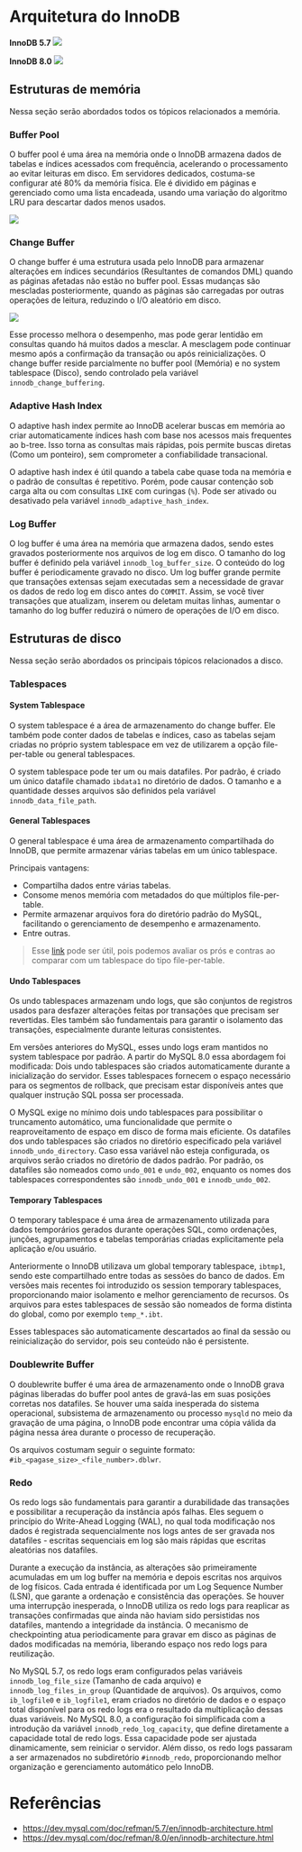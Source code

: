 # Arquitetura do InnoDB
**InnoDB 5.7**
![](img/architecture_57.png)

**InnoDB 8.0**
![](img/architecture_80.png)

## Estruturas de memória
Nessa seção serão abordados todos os tópicos relacionados a memória.

### Buffer Pool
O buffer pool é uma área na memória onde o InnoDB armazena dados de tabelas e índices acessados com frequência, acelerando o processamento ao evitar leituras em disco. Em servidores dedicados, costuma-se configurar até 80% da memória física. Ele é dividido em páginas e gerenciado como uma lista encadeada, usando uma variação do algoritmo LRU para descartar dados menos usados.

![](img/innodb_buffer_pool_list.png)

### Change Buffer
O change buffer é uma estrutura usada pelo InnoDB para armazenar alterações em índices secundários (Resultantes de comandos DML) quando as páginas afetadas não estão no buffer pool. Essas mudanças são mescladas posteriormente, quando as páginas são carregadas por outras operações de leitura, reduzindo o I/O aleatório em disco.

![](img/innodb_change_buffer.png)

Esse processo melhora o desempenho, mas pode gerar lentidão em consultas quando há muitos dados a mesclar. A mesclagem pode continuar mesmo após a confirmação da transação ou após reinicializações. O change buffer reside parcialmente no buffer pool (Memória) e no system tablespace (Disco), sendo controlado pela variável `innodb_change_buffering`.

### Adaptive Hash Index
O adaptive hash index permite ao InnoDB acelerar buscas em memória ao criar automaticamente índices hash com base nos acessos mais frequentes ao b-tree. Isso torna as consultas mais rápidas, pois permite buscas diretas (Como um ponteiro), sem comprometer a confiabilidade transacional.

O adaptive hash index é útil quando a tabela cabe quase toda na memória e o padrão de consultas é repetitivo. Porém, pode causar contenção sob carga alta ou com consultas `LIKE` com curingas (`%`). Pode ser ativado ou desativado pela variável `innodb_adaptive_hash_index`.

### Log Buffer
O log buffer é uma área na memória que armazena dados, sendo estes gravados posteriormente nos arquivos de log em disco. O tamanho do log buffer é definido pela variável `innodb_log_buffer_size`. O conteúdo do log buffer é periodicamente gravado no disco. Um log buffer grande permite que transações extensas sejam executadas sem a necessidade de gravar os dados de redo log em disco antes do `COMMIT`. Assim, se você tiver transações que atualizam, inserem ou deletam muitas linhas, aumentar o tamanho do log buffer reduzirá o número de operações de I/O em disco.

## Estruturas de disco
Nessa seção serão abordados os principais tópicos relacionados a disco.

### Tablespaces

#### System Tablespace
O system tablespace é a área de armazenamento do change buffer. Ele também pode conter dados de tabelas e índices, caso as tabelas sejam criadas no próprio system tablespace em vez de utilizarem a opção file-per-table ou general tablespaces.

O system tablespace pode ter um ou mais datafiles. Por padrão, é criado um único datafile chamado `ibdata1` no diretório de dados. O tamanho e a quantidade desses arquivos são definidos pela variável `innodb_data_file_path`.

#### General Tablespaces
O general tablespace é uma área de armazenamento compartilhada do InnoDB, que permite armazenar várias tabelas em um único tablespace.

Principais vantagens:

- Compartilha dados entre várias tabelas.
- Consome menos memória com metadados do que múltiplos file-per-table.
- Permite armazenar arquivos fora do diretório padrão do MySQL, facilitando o gerenciamento de desempenho e armazenamento.
- Entre outras.

> Esse [link](https://dev.mysql.com/doc/refman/8.0/en/innodb-file-per-table-tablespaces.html) pode ser útil, pois podemos avaliar os prós e contras ao comparar com um tablespace do tipo file-per-table.

#### Undo Tablespaces
Os undo tablespaces armazenam undo logs, que são conjuntos de registros usados para desfazer alterações feitas por transações que precisam ser revertidas. Eles também são fundamentais para garantir o isolamento das transações, especialmente durante leituras consistentes.

Em versões anteriores do MySQL, esses undo logs eram mantidos no system tablespace por padrão. A partir do MySQL 8.0 essa abordagem foi modificada: Dois undo tablespaces são criados automaticamente durante a inicialização do servidor. Esses tablespaces fornecem o espaço necessário para os segmentos de rollback, que precisam estar disponíveis antes que qualquer instrução SQL possa ser processada.

O MySQL exige no mínimo dois undo tablespaces para possibilitar o truncamento automático, uma funcionalidade que permite o reaproveitamento de espaço em disco de forma mais eficiente. Os datafiles dos undo tablespaces são criados no diretório especificado pela variável `innodb_undo_directory`. Caso essa variável não esteja configurada, os arquivos serão criados no diretório de dados padrão. Por padrão, os datafiles são nomeados como `undo_001` e `undo_002`, enquanto os nomes dos tablespaces correspondentes são `innodb_undo_001` e `innodb_undo_002`.

#### Temporary Tablespaces
O temporary tablespace é uma área de armazenamento utilizada para dados temporários gerados durante operações SQL, como ordenações, junções, agrupamentos e tabelas temporárias criadas explicitamente pela aplicação e/ou usuário.

Anteriormente o InnoDB utilizava um global temporary tablespace, `ibtmp1`, sendo este compartilhado entre todas as sessões do banco de dados. Em versões mais recentes foi introduzido os session temporary tablespaces, proporcionando maior isolamento e melhor gerenciamento de recursos. Os arquivos para estes tablespaces de sessão são nomeados de forma distinta do global, como por exemplo `temp_*.ibt`.

Esses tablespaces são automaticamente descartados ao final da sessão ou reinicialização do servidor, pois seu conteúdo não é persistente.

### Doublewrite Buffer
O doublewrite buffer é uma área de armazenamento onde o InnoDB grava páginas liberadas do buffer pool antes de gravá-las em suas posições corretas nos datafiles. Se houver uma saída inesperada do sistema operacional, subsistema de armazenamento ou processo `mysqld` no meio da gravação de uma página, o InnoDB pode encontrar uma cópia válida da página nessa área durante o processo de recuperação.

Os arquivos costumam seguir o seguinte formato: `#ib_<pagase_size>_<file_number>.dblwr`.

### Redo
Os redo logs são fundamentais para garantir a durabilidade das transações e possibilitar a recuperação da instância após falhas. Eles seguem o princípio do Write-Ahead Logging (WAL), no qual toda modificação nos dados é registrada sequencialmente nos logs antes de ser gravada nos datafiles - escritas sequenciais em log são mais rápidas que escritas aleatórias nos datafiles.

Durante a execução da instância, as alterações são primeiramente acumuladas em um log buffer na memória e depois escritas nos arquivos de log físicos. Cada entrada é identificada por um Log Sequence Number (LSN), que garante a ordenação e consistência das operações. Se houver uma interrupção inesperada, o InnoDB utiliza os redo logs para reaplicar as transações confirmadas que ainda não haviam sido persistidas nos datafiles, mantendo a integridade da instância. O mecanismo de checkpointing atua periodicamente para gravar em disco as páginas de dados modificadas na memória, liberando espaço nos redo logs para reutilização.

No MySQL 5.7, os redo logs eram configurados pelas variáveis `innodb_log_file_size` (Tamanho de cada arquivo) e `innodb_log_files_in_group` (Quantidade de arquivos). Os arquivos, como `ib_logfile0` e `ib_logfile1`, eram criados no diretório de dados e o espaço total disponível para os redo logs era o resultado da multiplicação dessas duas variáveis. No MySQL 8.0, a configuração foi simplificada com a introdução da variável `innodb_redo_log_capacity`, que define diretamente a capacidade total de redo logs. Essa capacidade pode ser ajustada dinamicamente, sem reiniciar o servidor. Além disso, os redo logs passaram a ser armazenados no subdiretório `#innodb_redo`, proporcionando melhor organização e gerenciamento automático pelo InnoDB.

# Referências
- https://dev.mysql.com/doc/refman/5.7/en/innodb-architecture.html
- https://dev.mysql.com/doc/refman/8.0/en/innodb-architecture.html